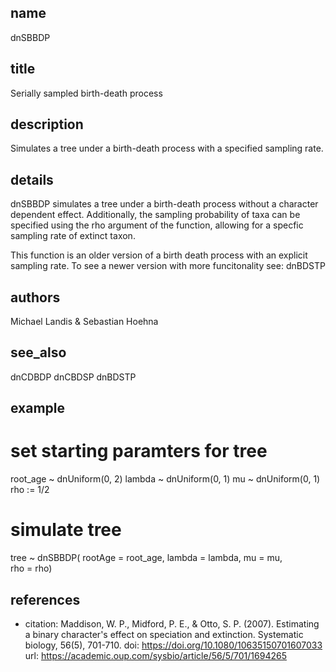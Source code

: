 ## name
dnSBBDP
## title
Serially sampled birth-death process
## description
Simulates a tree under a birth-death process with a specified sampling rate.
## details
dnSBBDP simulates a tree under a birth-death process without a character dependent effect.
Additionally, the sampling probability of taxa can be specified using the rho argument of the 
function, allowing for a specfic sampling rate of extinct taxon.

This function is an older version of a birth death process with an explicit sampling rate.
To see a newer version with more funcitonality see: dnBDSTP
## authors
Michael Landis & Sebastian Hoehna
## see_also
dnCDBDP
dnCBDSP
dnBDSTP
## example
# set starting paramters for tree
root_age ~ dnUniform(0, 2)
lambda ~ dnUniform(0, 1)
mu ~ dnUniform(0, 1)
rho := 1/2
# simulate tree
tree ~ dnSBBDP( rootAge       = root_age,
                lambda        = lambda,
                mu            = mu,           
                rho           = rho)
## references
- citation: Maddison, W. P., Midford, P. E., & Otto, S. P. (2007). Estimating a binary character's effect on speciation and extinction. Systematic biology, 56(5), 701-710.
  doi: https://doi.org/10.1080/10635150701607033
  url: https://academic.oup.com/sysbio/article/56/5/701/1694265
